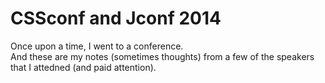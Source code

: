 CSSconf and Jconf 2014
=======================

Once upon a time, I went to a conference.  
And these are my notes (sometimes thoughts) from a few of the speakers that I attedned (and paid attention).  
